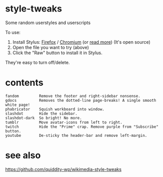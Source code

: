 # style-tweaks

Some random userstyles and userscripts

To use: 
1. Install Stylus: [Firefox](https://addons.mozilla.org/en-US/firefox/addon/styl-us/) / [Chromium](https://chrome.google.com/webstore/detail/stylus/clngdbkpkpeebahjckkjfobafhncgmne/) (or [read more](https://github.com/openstyles/stylus/wiki/Usercss)) (It's open source)
2. Open the file you want to try (above) 
3. Click the "Raw" button to install it in Stylus. 

They're easy to turn off/delete.

# contents

	fandom         Remove the footer and right-sidebar nonsense.
	gdocs          Removes the dotted-line page-breaks! A single smooth white page!
	phabricator    Squish workboard into window.
	slashdot       Hide the sidebar.
	slashdot-dark  So bright! No more.
	tumblr         Move avatar-icons from left to right.
	twitch         Hide the "Prime" crap. Remove purple from "Subscribe" button.
	youtube        De-sticky the header-bar and remove left-margin.

# see also
https://github.com/quiddity-wp/wikimedia-style-tweaks
